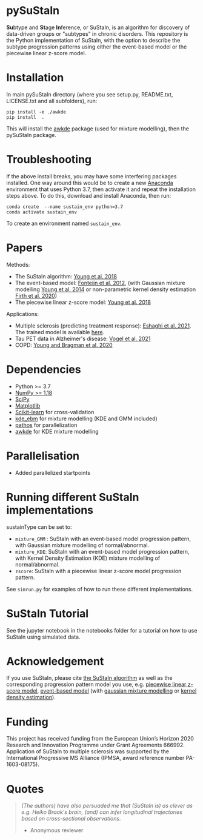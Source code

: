 pySuStaIn
============

**Su**btype and **St**age **In**ference, or SuStaIn, is an algorithm for discovery of data-driven groups or "subtypes" in chronic disorders. This repository is the Python implementation of SuStaIn, with the option to describe the subtype progression patterns using either the event-based model or the piecewise linear z-score model.

Installation
============
In main pySuStaIn directory (where you see setup.py, README.txt, LICENSE.txt and all subfolders), run:

```
pip install -e ./awkde
pip install  .
```

This will install the [awkde](https://github.com/mennthor/awkde) package (used for mixture modelling), then the pySuStaIn package.

Troubleshooting
============
If the above install breaks, you may have some interfering packages installed. One way around this would be to create a new [Anaconda](https://www.anaconda.com) environment that uses Python 3.7, then activate it and repeat the installation steps above. To do this, download and install Anaconda, then run:

```
conda create  --name sustain_env python=3.7
conda activate sustain_env
```

To create an environment named `sustain_env`.

Papers
============
Methods:
- The SuStaIn algorithm: [Young et al. 2018](https://doi.org/10.1038/s41467-018-05892-0) 
- The event-based model: [Fonteijn et al. 2012](https://doi.org/10.1016/j.neuroimage.2012.01.062), (with Gaussian mixture modelling [Young et al. 2014](https://doi.org/10.1093/brain/awu176) or non-parametric kernel density estimation [Firth et al. 2020](https://doi.org/10.1002/alz.12083))
- The piecewise linear z-score model: [Young et al. 2018](https://doi.org/10.1038/s41467-018-05892-0) 

Applications:
- Multiple sclerosis (predicting treatment response): [Eshaghi et al. 2021](https://doi.org/10.1038/s41467-021-22265-2). The trained model is available [here](https://github.com/armaneshaghi/trained_models_MS_SuStaIn). 
- Tau PET data in Alzheimer's disease: [Vogel et al. 2021](https://doi.org/10.1038/s41591-021-01309-6)
- COPD: [Young and Bragman et al. 2020](https://doi.org/10.1164/rccm.201908-1600OC)

Dependencies
============
- Python >= 3.7 
- [NumPy >= 1.18](https://github.com/numpy/numpy)
- [SciPy](https://github.com/scipy/scipy)
- [Matplotlib](https://github.com/matplotlib/matplotlib)
- [Scikit-learn](https://scikit-learn.org) for cross-validation
- [kde_ebm](https://github.com/noxtoby/kde_ebm_open) for mixture modelling (KDE and GMM included)
- [pathos](https://github.com/uqfoundation/pathos) for parallelization
- [awkde](https://github.com/mennthor/awkde) for KDE mixture modelling

Parallelisation
===============
- Added parallelized startpoints

Running different SuStaIn implementations
===============
sustainType can be set to:
  - `mixture_GMM` : SuStaIn with an event-based model progression pattern, with Gaussian mixture modelling of normal/abnormal.
  - `mixture_KDE`:  SuStaIn with an event-based model progression pattern, with Kernel Density Estimation (KDE) mixture modelling of normal/abnormal.
  - `zscore`:       SuStaIn with a piecewise linear z-score model progression pattern.
  
 See `simrun.py` for examples of how to run these different implementations.

SuStaIn Tutorial
===============  
See the jupyter notebook in the notebooks folder for a tutorial on how to use SuStaIn using simulated data.

Acknowledgement
================
If you use SuStaIn, please cite [the SuStaIn algorithm](https://doi.org/10.1038/s41467-018-05892-0) as well as the corresponding progression pattern model you use, e.g. [piecewise linear z-score model](https://doi.org/10.1038/s41467-018-05892-0), [event-based model](https://doi.org/10.1016/j.neuroimage.2012.01.062) (with [gaussian mixture modelling](https://doi.org/10.1093/brain/awu176) or [kernel density estimation](https://doi.org/10.1002/alz.12083)).

Funding
================
This project has received funding from the European Union’s Horizon 2020 Research and Innovation Programme under Grant Agreements 666992. Application of SuStaIn to multiple sclerosis was supported by the International Progressive MS Alliance (IPMSA, award reference number PA-1603-08175).

Quotes
============
> _(The authors) have also persuaded me that (SuStaIn is) as clever as e.g. Heiko Braak's brain, (and) can infer longitudinal trajectories based on cross-sectional observations._
> - Anonymous reviewer